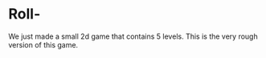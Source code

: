 # Roll-
We just made a small 2d game that contains 5 levels.
This is the very rough version of this game.
